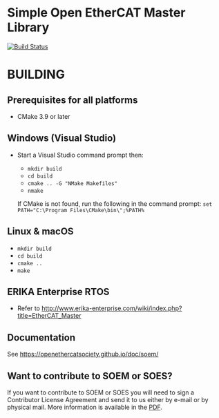 # Simple Open EtherCAT Master Library
[![Build Status](https://github.com/OpenEtherCATsociety/SOEM/workflows/build/badge.svg?branch=master)](https://github.com/OpenEtherCATsociety/SOEM/actions?workflow=build)

BUILDING
========


Prerequisites for all platforms
-------------------------------

 * CMake 3.9 or later


Windows (Visual Studio)
-----------------------

 * Start a Visual Studio command prompt then:
   * `mkdir build`
   * `cd build`
   * `cmake .. -G "NMake Makefiles"`
   * `nmake`

   If CMake is not found, run the following in the command prompt: `set PATH="C:\Program Files\CMake\bin\";%PATH%`

Linux & macOS
--------------

   * `mkdir build`
   * `cd build`
   * `cmake ..`
   * `make`

ERIKA Enterprise RTOS
---------------------

 * Refer to http://www.erika-enterprise.com/wiki/index.php?title=EtherCAT_Master

Documentation
-------------

See https://openethercatsociety.github.io/doc/soem/


Want to contribute to SOEM or SOES?
-----------------------------------

If you want to contribute to SOEM or SOES you will need to sign a Contributor
License Agreement and send it to us either by e-mail or by physical mail. More
information is available in the [PDF](http://openethercatsociety.github.io/cla/cla_soem_soes.pdf).
